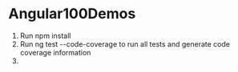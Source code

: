 # Angular100Demos

1. Run npm install
2. Run ng test --code-coverage to run all tests and generate code coverage information
3. 
